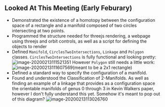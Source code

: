 ## Looked At This Meeting (Early Feburary)

-   Demonstrated the existence of a homotopy between the configuration space of a rectangle and a manifold composed of two circles intersecting at two points.
-   Programmed the structure needed for threejs rendering, a webpage using threejs and orbit controls, as well as a script for defining the objects to render
-   Defined `Manifold`, `CirclesTwoIntersections`, `Linkage` and  `Polygon` classes. `CirclesTwoIntersections` is  fully functional and looking pretty:
    ![image-20200213111521351](C:/Users/evan/Documents/configuration-spaces/images/image-20200213111521351.png)
    However `Polygon` still needs a little work:
    ![image-20200213111607569](C:/Users/evan/Documents/configuration-spaces/images/image-20200213111607569.png)(meant to be a 2x1 rectangle)
-   Defined a standard way to specify the configuration of a manifold.
-   Found and understood the Classification of 2-Manifolds. As well as finding an example of a linkage that provides as a configuration space the orientable manifolds of genus 0 through 3 in Kevin Walkers paper, however I don't fully understand this yet. Somehow it's meant to pop out of this diagram?
    ![image-20200213113026760](C:/Users/evan/Documents/configuration-spaces/images/image-20200213113026760.png)